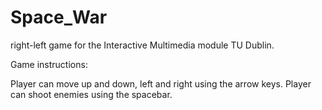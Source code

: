 # Space_War
 right-left game for the Interactive Multimedia module TU Dublin.


Game instructions:

Player can move up and down, left and right using the arrow keys. 
Player can shoot enemies using the spacebar.
